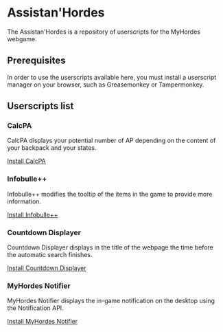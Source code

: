 # Assistan'Hordes

The Assistan'Hordes is a repository of userscripts for the MyHordes webgame.

## Prerequisites

In order to use the userscripts available here, you must install a userscript
manager on your browser, such as Greasemonkey or Tampermonkey.

## Userscripts list

### CalcPA

CalcPA displays your potential number of AP depending on the content of your
backpack and your states.

[Install CalcPA](https://github.com/LcsTen/assistanhordes/raw/master/calcpa_myhordes.user.js)

### Infobulle++

Infobulle++ modifies the tooltip of the items in the game to provide more
information.

[Install Infobulle++](https://github.com/LcsTen/assistanhordes/raw/master/infobullepp_myhordes.user.js)

### Countdown Displayer

Countdown Displayer displays in the title of the webpage the time before the
automatic search finishes.

[Install Countdown Displayer](https://github.com/LcsTen/assistanhordes/raw/master/countdown_display.user.js)

### MyHordes Notifier

MyHordes Notifier displays the in-game notification on the desktop using the
Notification API.

[Install MyHordes Notifier](https://github.com/LcsTen/assistanhordes/raw/master/myhordes_notifier.user.js)

